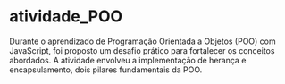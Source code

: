 # atividade_POO

Durante o aprendizado de Programação Orientada a Objetos (POO) com JavaScript, foi proposto um desafio prático para fortalecer os conceitos abordados. A atividade envolveu a implementação de herança e encapsulamento, dois pilares fundamentais da POO.
